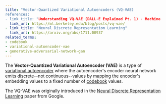 ```yaml
---
title: "Vector-Quantized Variational Autoencoders (VQ-VAE)
references:
- link_title: "Understanding VQ-VAE (DALL-E Explained Pt. 1) - Machine Learning @ Berkeley"
  link_url: https://ml.berkeley.edu/blog/posts/vq-vae/
- link_title: "Neural Discrete Representation Learning"
  link_url: https://arxiv.org/abs/1711.00937
related_terms:
- codebook
- variational-autoencoder-vae
- generative-adversarial-network-gan
---
```


The **Vector-Quantized Variational Autoencoder (VAE)** is a type of [variational autoencoder][1] where the autoencoder's encoder neural network emits discrete--not continuous--values by mapping the encoder's embedding values to a fixed number of [codebook][2] values.

The VQ-VAE was originally introduced in the [Neural Discrete Representation Learning][3] paper from Google.

[1]: /terms/variational-autoencoder-vae
[2]: /terms/codebook
[3]: https://arxiv.org/abs/1711.00937
